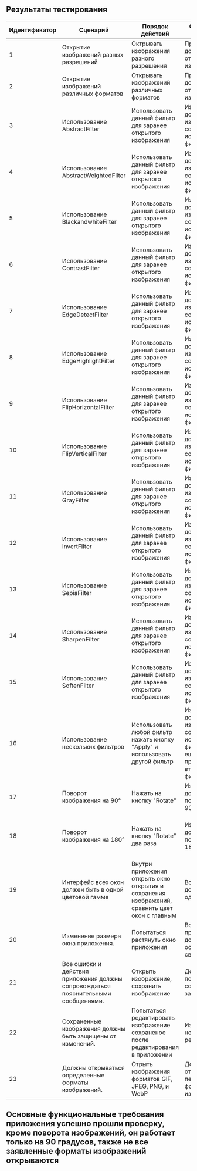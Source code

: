 ## Результаты тестирования

|Идентификатор|Сценарий |Порядок действий  |Ожидаемый результат  | Фактический результат| Оценка| 
|---|---|---|---|---|---|
|1|Открытие изображений разных разрешений|Октрывать изображения разного разрешения|Приложения должно открывать все изображения|Изображение открылось|Прошел|
|2|Открытие изображений различных форматов|Открывать изображений различных форматов|Приложения должно открывать все изображения|Изображение открылось|Прошел|
|3|Использование AbstractFilter|Использовать данный фильтр для заранее открытого изображения|Изображение должно измениться в соответствии с используемым фильтром|К изображению был применён фильтр AbstractFilter|Прошел|
|4|Использование AbstractWeightedFilter|Использовать данный фильтр для заранее открытого изображения|Изображение должно измениться в соответствии с используемым фильтром|К изображению был применён фильтр AbstractWeightedFilter|Прошел|
|5|Использование BlackandwhiteFilter|Использовать данный фильтр для заранее открытого изображения|Изображение должно измениться в соответствии с используемым фильтром|К изображению был применён фильтр BlackandwhiteFilter|Прошел|
|6|Использование ContrastFilter|Использовать данный фильтр для заранее открытого изображения|Изображение должно измениться в соответствии с используемым фильтром|К изображению был применён фильтр ContrastFilter|Прошел|
|7|Использование EdgeDetectFilter|Использовать данный фильтр для заранее открытого изображения|Изображение должно измениться в соответствии с используемым фильтром|К изображению был применён фильтр EdgeDetectFilter|Прошел|
|8|Использование EdgeHighlightFilter|Использовать данный фильтр для заранее открытого изображения|Изображение должно измениться в соответствии с используемым фильтром|К изображению был применён фильтр EdgeHighlightFilter|Прошел|
|9|Использование FlipHorizontalFilter|Использовать данный фильтр для заранее открытого изображения|Изображение должно измениться в соответствии с используемым фильтром|К изображению был применён фильтр FlipHorizontalFilter|Прошел|
|10|Использование FlipVerticalFilter|Использовать данный фильтр для заранее открытого изображения|Изображение должно измениться в соответствии с используемым фильтром|К изображению был применён фильтр FlipVerticalFilter|Прошел|
|11|Использование GrayFilter|Использовать данный фильтр для заранее открытого изображения|Изображение должно измениться в соответствии с используемым фильтром|К изображению был применён фильтр GrayFilter|Прошел|
|12|Использование InvertFilter|Использовать данный фильтр для заранее открытого изображения|Изображение должно измениться в соответствии с используемым фильтром|К изображению был применён фильтр InvertFilter|Прошел|
|13|Использование SepiaFilter|Использовать данный фильтр для заранее открытого изображения|Изображение должно измениться в соответствии с используемым фильтром|К изображению был применён фильтр SepiaFilter|Прошел|
|14|Использование SharpenFilter|Использовать данный фильтр для заранее открытого изображения|Изображение должно измениться в соответствии с используемым фильтром|К изображению был применён фильтр SharpenFilter|Прошел|
|15|Использование SoftenFilter|Использовать данный фильтр для заранее открытого изображения|Изображение должно измениться в соответствии с используемым фильтром|К изображению был применён фильтр SoftenFilter|Прошел|
|16|Использование нескольких фильтров|Использовать любой фильтр нажать кнопку "Apply" и использовать другой фильтр|Изображение должно измениться в соответствии с используемым фильтром и еще раз после применения второго фильтра|Использовался SepiaFilter и InvertFilter|Прошел|
|17|Поворот изображения на 90°|Нажать на кнопку "Rotate"|Изображение должно повернуться на 90°|Изображение перевернулось|Прошел|
|18|Поворот изображения на 180°|Нажать на кнопку "Rotate" два раза|Изображение должно повернуться на 180°|Изображение при нажатии один раз перевернулось, но при нажатии второй раз вернулось в исходное положение|Не прошел|
|19|Интерфейс всех окон должен быть в одной цветовой гамме|Внутри приложения открыть окно открытия и сохранения изображений, сравнить цвет окон с главным|Все окна должны быть одного цвета|Открытые окна одного цвета|Прошел|
|20|Изменение размера окна приложения.|Попытаться растянуть окно приложения|Все элементы приложения должны остаться на своих местах||
|21|Все ошибки и действия приложения должны сопровождаться пояснительными сообщениями.|Открыть изображение, сохранить изображение|Должно появиться сообщение о загрузке|Появилась надпись о загрузке|Прошел|
|22|Сохраненные изображения должны быть защищены от изменений.|Попытаться редактировать изображение сохраненое после редактирования в приложении|Изображение не должно редактироватся|Изображение редактируется после изменения|Не прошел|
|23|Должны открываться определенные форматы изображений.|Отрыть изображения форматов GIF, JPEG, PNG, и WebP|Должны открыться все перечисленные форматы изображений|Не открылся формат WebP|Не прошел|

## Основные функциональные требования приложения успешно прошли проверку, кроме поворота изображений, он работает только на 90 градусов, также не все заявленные форматы изображений открываются
